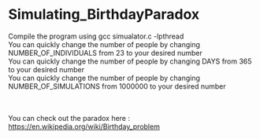 # Simulating_BirthdayParadox
Compile the program using gcc simualator.c -lpthread<br>
You can quickly change the number of people by changing NUMBER_OF_INDIVIDUALS from 23 to your desired number<br>
You can quickly change the number of people by changing DAYS from 365 to your desired number<br>
You can quickly change the number of people by changing NUMBER_OF_SIMULATIONS from 1000000 to your desired number<br>

<br><br>
You can check out the paradox here : https://en.wikipedia.org/wiki/Birthday_problem <br>
